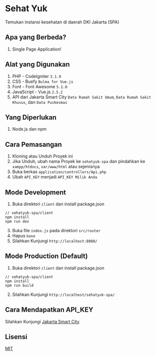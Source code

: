 # Sehat Yuk
Temukan instansi kesehatan di daerah DKI Jakarta (SPA)

## Apa yang Berbeda?
1. Single Page Application!

## Alat yang Digunakan
1. PHP - CodeIgniter `3.1.9`
2. CSS - Buefy `Bulma for Vue.js`
3. Font - Font Awesome `5.1.0`
4. JavaScript - Vue.js `2.5.2`
5. API dari Jakarta Smart City `Data Rumah Sakit Umum`, `Data Rumah Sakit Khusus`, dan `Data Puskesmas`

## Yang Diperlukan
1. Node.js dan npm

## Cara Pemasangan
1. Kloning atau Unduh Proyek ini
2. Jika Unduh, ubah nama Proyek ke `sehatyuk-spa` dan pindahkan ke `xampp/htdocs`, `var/www/html` atau sejenisnya
3. Buka berkas `application/controllers/Api.php`
4. Ubah `API_KEY` menjadi `API_KEY Milik Anda`

## Mode Development
1. Buka direktori `client` dan install package.json
```
// sehatyuk-spa/client
npm install
npm run dev
```
3. Buka file `index.js` pada direktori `src/router`
4. Hapus `base`
4. Silahkan Kunjungi `http://localhost:8080/`

## Mode Production (Default)
1. Buka direktori `client` dan install package.json
```
// sehatyuk-spa/client
npm install
npm run build
```
2. Silahkan Kunjungi `http://localhost/sehatyuk-spa/`

## Cara Mendapatkan API_KEY
Silahkan Kunjungi [Jakarta Smart City](http://api.jakarta.go.id/)

## Lisensi
[MIT](https://github.com/andriannus/sehatyuk-spa/blob/master/LICENSE)